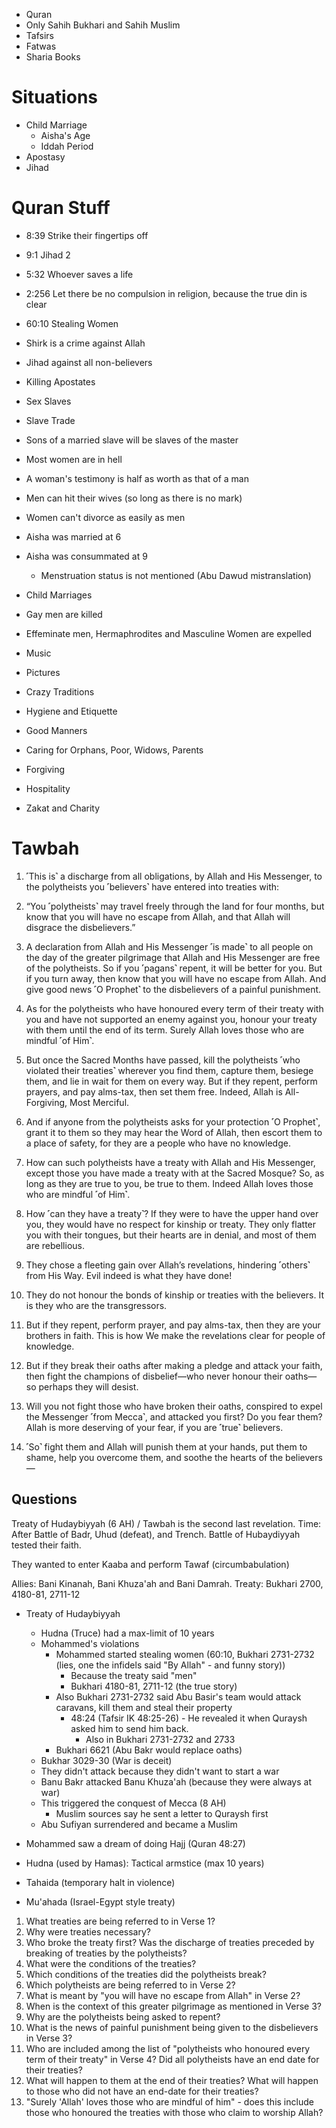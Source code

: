 - Quran
- Only Sahih Bukhari and Sahih Muslim
- Tafsirs
- Fatwas
- Sharia Books
# Situations
- Child Marriage
	- Aisha's Age
	- Iddah Period
- Apostasy
- Jihad


# Quran Stuff
- 8:39 Strike their fingertips off
- 9:1 Jihad 2
- 5:32 Whoever saves a life
- 2:256 Let there be no compulsion in religion, because the true din is clear


- 60:10 Stealing Women
- Shirk is a crime against Allah
- Jihad against all non-believers
- Killing Apostates

 - Sex Slaves
 - Slave Trade
 - Sons of a married slave will be slaves of the master

- Most women are in hell
- A woman's testimony is half as worth as that of a man 
- Men can hit their wives (so long as there is no mark)
- Women can't divorce as easily as men

- Aisha was married at 6
- Aisha was consummated at 9
	- Menstruation status is not mentioned (Abu Dawud mistranslation)
- Child Marriages

- Gay men are killed
- Effeminate men, Hermaphrodites and Masculine Women are expelled

- Music
- Pictures

- Crazy Traditions
- Hygiene and Etiquette
- Good Manners
- Caring for Orphans, Poor, Widows, Parents
- Forgiving
- Hospitality
- Zakat and Charity

# Tawbah

1. ˹This is˺ a discharge from all obligations, by Allah and His Messenger, to the polytheists you ˹believers˺ have entered into treaties with:

2. “You ˹polytheists˺ may travel freely through the land for four months, but know that you will have no escape from Allah, and that Allah will disgrace the disbelievers.”

3. A declaration from Allah and His Messenger ˹is made˺ to all people on the day of the greater pilgrimage that Allah and His Messenger are free of the polytheists. So if you ˹pagans˺ repent, it will be better for you. But if you turn away, then know that you will have no escape from Allah. And give good news ˹O Prophet˺ to the disbelievers of a painful punishment.

4. As for the polytheists who have honoured every term of their treaty with you and have not supported an enemy against you, honour your treaty with them until the end of its term. Surely Allah loves those who are mindful ˹of Him˺.

5. But once the Sacred Months have passed, kill the polytheists ˹who violated their treaties˺ wherever you find them, capture them, besiege them, and lie in wait for them on every way. But if they repent, perform prayers, and pay alms-tax, then set them free. Indeed, Allah is All-Forgiving, Most Merciful.

6. And if anyone from the polytheists asks for your protection ˹O Prophet˺, grant it to them so they may hear the Word of Allah, then escort them to a place of safety, for they are a people who have no knowledge.

7. How can such polytheists have a treaty with Allah and His Messenger, except those you have made a treaty with at the Sacred Mosque? So, as long as they are true to you, be true to them. Indeed Allah loves those who are mindful ˹of Him˺.

8. How ˹can they have a treaty˺? If they were to have the upper hand over you, they would have no respect for kinship or treaty. They only flatter you with their tongues, but their hearts are in denial, and most of them are rebellious.

9. They chose a fleeting gain over Allah’s revelations, hindering ˹others˺ from His Way. Evil indeed is what they have done!

10. They do not honour the bonds of kinship or treaties with the believers. It is they who are the transgressors.

11. But if they repent, perform prayer, and pay alms-tax, then they are your brothers in faith. This is how We make the revelations clear for people of knowledge.

12. But if they break their oaths after making a pledge and attack your faith, then fight the champions of disbelief—who never honour their oaths—so perhaps they will desist.

13. Will you not fight those who have broken their oaths, conspired to expel the Messenger ˹from Mecca˺, and attacked you first? Do you fear them? Allah is more deserving of your fear, if you are ˹true˺ believers.

14. ˹So˺ fight them and Allah will punish them at your hands, put them to shame, help you overcome them, and soothe the hearts of the believers—

## Questions

Treaty of Hudaybiyyah (6 AH) / Tawbah is the second last revelation.
Time: After Battle of Badr, Uhud (defeat), and Trench.
Battle of Hubaydiyyah tested their faith.

They wanted to enter Kaaba and perform Tawaf (circumbabulation)

Allies: Bani Kinanah, Bani Khuza'ah and Bani Damrah.
Treaty: Bukhari 2700, 4180-81, 2711-12

- Treaty of Hudaybiyyah
	- Hudna (Truce) had a max-limit of 10 years
	- Mohammed's violations
		- Mohammed started stealing women (60:10, Bukhari 2731-2732 (lies, one the infidels said "By Allah" - and funny story))
			- Because the treaty said "men"
			- Bukhari 4180-81, 2711-12 (the true story)
		- Also Bukhari 2731-2732 said Abu Basir's team would attack caravans, kill them and steal their property
			- 48:24 (Tafsir IK 48:25-26) - He revealed it when Quraysh asked him to send him back.
				- Also in Bukhari 2731-2732 and 2733
		- Bukhari 6621 (Abu Bakr would replace oaths)
	- Bukhar 3029-30 (War is deceit)
	- They didn't attack because they didn't want to start a war
	- Banu Bakr attacked Banu Khuza'ah (because they were always at war)
	- This triggered the conquest of Mecca (8 AH)
		- Muslim sources say he sent a letter to Quraysh first
	- Abu Sufiyan surrendered and became a Muslim

- Mohammed saw a dream of doing Hajj (Quran 48:27)

- Hudna (used by Hamas): Tactical armstice (max 10 years)
- Tahaida (temporary halt in violence)
- Mu'ahada (Israel-Egypt style treaty)

1. What treaties are being referred to in Verse 1?
2. Why were treaties necessary?
3. Who broke the treaty first? Was the discharge of treaties preceded by breaking of treaties by the polytheists?
4. What were the conditions of the treaties?
5. Which conditions of the treaties did the polytheists break?
6. Which polytheists are being referred to in Verse 2?
7. What is meant by "you will have no escape from Allah" in Verse 2?
8. When is the context of this greater pilgrimage as mentioned in Verse 3?
9. Why are the polytheists being asked to repent?
10. What is the news of painful punishment being given to the disbelievers in Verse 3?
11. Who are included among the list of "polytheists who honoured every term of their treaty" in Verse 4? Did all polytheists have an end date for their treaties?
12. What will happen to them at the end of their treaties? What will happen to those who did not have an end-date for their treaties?
13. "Surely 'Allah' loves those who are mindful of him" - does this include those who honoured the treaties with those who claim to worship Allah?